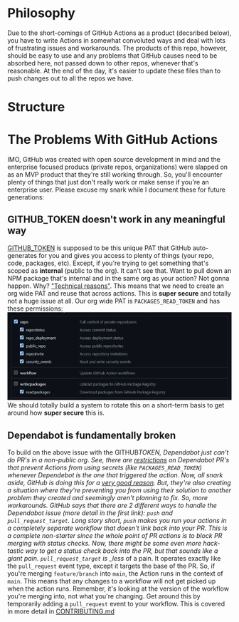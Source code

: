 # Philosophy

Due to the short-comings of GitHub Actions as a product (decsribed below), you have to write Actions in somewhat convoluted ways and deal with lots of frustrating issues and workarounds. The products of this repo, however, should be easy to use and any problems that GitHub causes need to be absorbed here, not passed down to other repos, whenever that's reasonable. At the end of the day, it's easier to update these files than to push changes out to all the repos we have.

# Structure

# The Problems With GitHub Actions

IMO, GitHub was created with open source development in mind and the enterprise focused producs (private repos, organizations) were slapped on as an MVP product that they're still working through. So, you'll encounter plenty of things that just don't really work or make sense if you're an enterprise user. Please excuse my snark while I document these for future generations:

## GITHUB_TOKEN doesn't work in any meaningful way

[GITHUB_TOKEN](https://docs.github.com/en/actions/security-guides/automatic-token-authentication) is supposed to be this unique PAT that GitHub auto-generates for you and gives you access to plenty of things (your repo, code, packages, etc). Except, if you're trying to get something that's scoped as **internal** (public to the org). It can't see that. Want to pull down an NPM package that's internal and in the same org as your action? Not gonna happen. Why? ["Technical reasons"](https://github.community/t/github-token-cannot-access-private-packages/16621/38?u=jackson-miller-tbol). This means that we need to create an org wide PAT and reuse that across actions. This is **super secure** and totally not a huge issue at all. Our org wide PAT is `PACKAGES_READ_TOKEN` and has these permissions:
![Image of PAT Permissions](./images/pat-permissions.png)We should totally build a system to rotate this on a short-term basis to get around how **super secure** this is.

## Dependabot is fundamentally broken

To build on the above issue with the GITHUB*TOKEN, Dependabot just can't do PR's in a non-public org. See, there are [restrictions](https://docs.github.com/en/code-security/supply-chain-security/keeping-your-dependencies-updated-automatically/automating-dependabot-with-github-actions) on Dependabot PR's that prevent Actions from using secrets (like `PACKAGES_READ_TOKEN`) whenever Dependebot is the one that triggered the action. Now, all snark aside, GitHub is doing this for a [very good reason](https://eslint.org/blog/2018/07/postmortem-for-malicious-package-publishes). But, they're also creating a situation where they're preventing you from using their solution to another problem they created and seemingly aren't planning to fix. So, more workarounds. GitHub says that there are 2 different ways to handle the Dependabot issue (more detail in the first link): `push` and `pull_request_target`. Long story short, `push` makes you run your actions in a completely separate workflow that doesn't link back into your PR. This is a complete non-starter since the whole point of PR actions is to block PR merging with status checks. Now, there might be some even more hack-tastic way to get a status check back into the PR, but that sounds like a giant pain. `pull_request_target` is \_less* of a pain. It operates exactly like the `pull_request` event type, except it targets the base of the PR. So, if you're merging `feature/branch` into `main`, the Action runs in the context of `main`. This means that any changes to a workflow will not get picked up when the action runs. Remember, it's looking at the version of the workflow you're merging into, not what you're changing. Get around this by temporarily adding a `pull_request` event to your workflow. This is covered in more detail in [CONTRIBUTING.md](../CONTRIBUTING.md)
